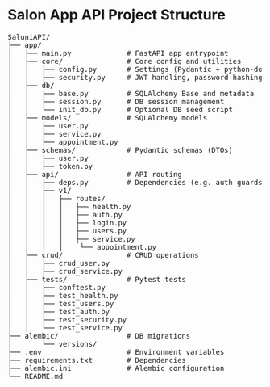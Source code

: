 # Salon App API Project Structure

<pre>
SaluniAPI/ 
├── app/ 
│   ├── main.py             # FastAPI app entrypoint 
│   ├── core/               # Core config and utilities 
│   │   ├── config.py       # Settings (Pydantic + python-dotenv) 
│   │   ├── security.py     # JWT handling, password hashing 
│   ├── db/ 
│   │   ├── base.py         # SQLAlchemy Base and metadata 
│   │   ├── session.py      # DB session management 
│   │   └── init_db.py      # Optional DB seed script 
│   ├── models/             # SQLAlchemy models 
│   │   ├── user.py 
│   │   ├── service.py 
│   │   ├── appointment.py 
│   ├── schemas/            # Pydantic schemas (DTOs) 
│   │   ├── user.py 
│   │   ├── token.py 
│   ├── api/                # API routing 
│   │   ├── deps.py         # Dependencies (e.g. auth guards) 
│   │   ├── v1/
│   │   │   ├── routes/ 
│   │   │   │   ├── health.py
│   │   │   │   ├── auth.py 
│   │   │   │   ├── login.py
│   │   │   │   ├── users.py 
│   │   │   │   ├── service.py 
│   │   │   │    └── appointment.py 
│   ├── crud/               # CRUD operations 
│   │   ├── crud_user.py 
│   │   ├── crud_service.py 
│   ├── tests/              # Pytest tests 
│   │   ├── conftest.py
│   │   ├── test_health.py
│   │   ├── test_users.py
│   │   ├── test_auth.py 
│   │   ├── test_security.py 
│   │   └── test_service.py 
├── alembic/                # DB migrations 
│       └── versions/ 
├── .env                    # Environment variables 
├── requirements.txt        # Dependencies 
├── alembic.ini             # Alembic configuration 
└── README.md 
</pre>
